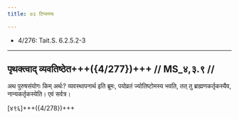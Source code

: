 ```yaml
---
title: ७३ टिप्पणयः

---
```

- 4/276: Tait.S. 6.2.5.2-3

____________________________________________


## पृथक्त्वाद् व्यवतिष्ठेत+++({4/277})+++ // MS_४,३.९ //

अथ पुरुषसंयोगः किम् अर्थः? व्यवस्थापनार्थ इति ब्रूमः, पयोव्रतं ज्योतिष्टोमस्य भवति, तत् तु ब्राह्मणकर्तृकस्यैव, नान्यकर्तृकस्येति। एवं सर्वत्र।

[४९६]+++({4/278})+++
